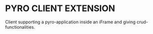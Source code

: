 # PYRO CLIENT EXTENSION
Client supporting a pyro-application inside an iFrame and giving crud-functionalities.